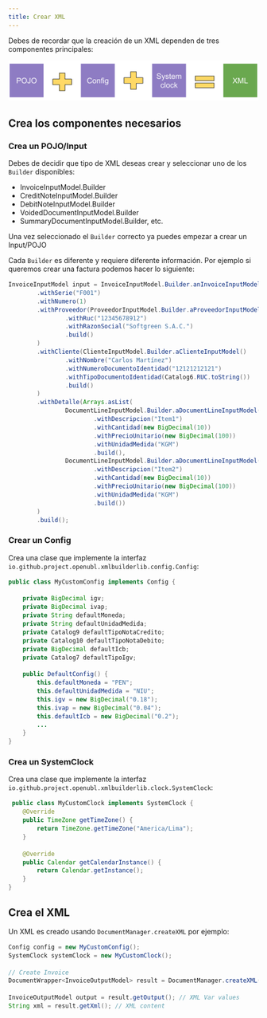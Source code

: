 ```yaml
---
title: Crear XML
---
```


Debes de recordar que la creación de un XML dependen de tres componentes principales:

![img](../../static/img/concepts-equation.svg "XBuilder concept equation")

## Crea los componentes necesarios

### Crea un POJO/Input

Debes de decidir que tipo de XML deseas crear y seleccionar uno de los `Builder` disponibles:

- InvoiceInputModel.Builder
- CreditNoteInputModel.Builder
- DebitNoteInputModel.Builder
- VoidedDocumentInputModel.Builder
- SummaryDocumentInputModel.Builder, etc.

Una vez seleccionado el `Builder` correcto ya puedes empezar a crear un Input/POJO

Cada `Builder` es diferente y requiere diferente información. Por ejemplo si queremos crear una factura podemos hacer lo siguiente:

```java
InvoiceInputModel input = InvoiceInputModel.Builder.anInvoiceInputModel()
        .withSerie("F001")
        .withNumero(1)
        .withProveedor(ProveedorInputModel.Builder.aProveedorInputModel()
                .withRuc("12345678912")
                .withRazonSocial("Softgreen S.A.C.")
                .build()
        )
        .withCliente(ClienteInputModel.Builder.aClienteInputModel()
                .withNombre("Carlos Martínez")
                .withNumeroDocumentoIdentidad("12121212121")
                .withTipoDocumentoIdentidad(Catalog6.RUC.toString())
                .build()
        )
        .withDetalle(Arrays.asList(
                DocumentLineInputModel.Builder.aDocumentLineInputModel()
                        .withDescripcion("Item1")
                        .withCantidad(new BigDecimal(10))
                        .withPrecioUnitario(new BigDecimal(100))
                        .withUnidadMedida("KGM")
                        .build(),
                DocumentLineInputModel.Builder.aDocumentLineInputModel()
                        .withDescripcion("Item2")
                        .withCantidad(new BigDecimal(10))
                        .withPrecioUnitario(new BigDecimal(100))
                        .withUnidadMedida("KGM")
                        .build())
        )
        .build();
```

### Crear un Config

Crea una clase que implemente la interfaz `io.github.project.openubl.xmlbuilderlib.config.Config`:

```java
public class MyCustomConfig implements Config {

    private BigDecimal igv;
    private BigDecimal ivap;
    private String defaultMoneda;
    private String defaultUnidadMedida;
    private Catalog9 defaultTipoNotaCredito;
    private Catalog10 defaultTipoNotaDebito;
    private BigDecimal defaultIcb;
    private Catalog7 defaultTipoIgv;

    public DefaultConfig() {
        this.defaultMoneda = "PEN";
        this.defaultUnidadMedida = "NIU";
        this.igv = new BigDecimal("0.18");
        this.ivap = new BigDecimal("0.04");
        this.defaultIcb = new BigDecimal("0.2");
        ...
    }
}
```

### Crea un SystemClock

Crea una clase que implemente la interfaz `io.github.project.openubl.xmlbuilderlib.clock.SystemClock`:

```java
 public class MyCustomClock implements SystemClock {
    @Override
    public TimeZone getTimeZone() {
        return TimeZone.getTimeZone("America/Lima");
    }

    @Override
    public Calendar getCalendarInstance() {
        return Calendar.getInstance();
    }
}
```

## Crea el XML

Un XML es creado usando `DocumentManager.createXML` por ejemplo:

```java {5}
Config config = new MyCustomConfig();
SystemClock systemClock = new MyCustomClock();

// Create Invoice
DocumentWrapper<InvoiceOutputModel> result = DocumentManager.createXML(input, config, systemClock); // El "input" es generado arriba

InvoiceOutputModel output = result.getOutput(); // XML Var values
String xml = result.getXml(); // XML content
```
